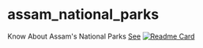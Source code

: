 # assam_national_parks
Know About Assam's National Parks
[See](https://assam-national-parks.netlify.app/)
[![Readme Card](https://github-readme-stats.vercel.app/api/pin/?username=Kalyan-velu&repo=github-readme-stats)](https://github.com/anuraghazra/assam_national_parks)
